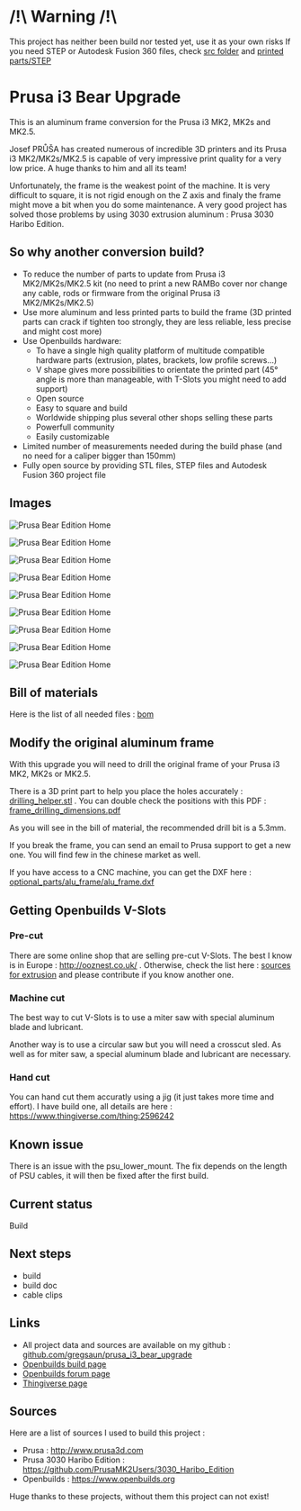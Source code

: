 # /!\ Warning /!\
This project has neither been build nor tested yet, use it as your own risks
If you need STEP or Autodesk Fusion 360 files, check [src folder](src) and [printed parts/STEP](printed_parts/step/)

# Prusa i3 Bear Upgrade

This is an aluminum frame conversion for the Prusa i3 MK2, MK2s and MK2.5.

Josef PRŮŠA has created numerous of incredible 3D printers and its Prusa i3 MK2/MK2s/MK2.5 is capable of very impressive print quality for a very low price. A huge thanks to him and all its team!

Unfortunately, the frame is the weakest point of the machine. It is very difficult to square, it is not rigid enough on the Z axis and finaly the frame might move a bit when you do some maintenance. A very good project has solved those problems by using 3030 extrusion aluminum : Prusa 3030 Haribo Edition. 


## So why another conversion build?

* To reduce the number of parts to update from Prusa i3 MK2/MK2s/MK2.5 kit (no need to print a new RAMBo cover nor change any cable, rods or firmware from the original Prusa i3 MK2/MK2s/MK2.5)
* Use more aluminum and less printed parts to build the frame (3D printed parts can crack if tighten too strongly, they are less reliable, less precise and might cost more)
* Use Openbuilds hardware:
  * To have a single high quality platform of multitude compatible hardware parts (extrusion, plates, brackets, low profile screws...)
  * V shape gives more possibilities to orientate the printed part (45° angle is more than manageable, with T-Slots you might need to add support)
  * Open source
  * Easy to square and build
  * Worldwide shipping plus several other shops selling these parts
  * Powerfull community
  * Easily customizable
* Limited number of measurements needed during the build phase (and no need for a caliper bigger than 150mm)
* Fully open source by providing STL files, STEP files and Autodesk Fusion 360 project file


## Images

![Prusa Bear Edition Home](/img/home_left.png)

![Prusa Bear Edition Home](/img/home_right.png)

![Prusa Bear Edition Home](/img/right.png)

![Prusa Bear Edition Home](/img/front.png)

![Prusa Bear Edition Home](/img/top.png)

![Prusa Bear Edition Home](/img/bottom.png)

![Prusa Bear Edition Home](/doc/vslots_length.png)

![Prusa Bear Edition Home](/doc/printed_parts_positions.png)

![Prusa Bear Edition Home](/doc/frame_drilling_dimensions.png)


## Bill of materials

Here is the list of all needed files : [bom](/doc/bom.md)


## Modify the original aluminum frame

With this upgrade you will need to drill the original frame of your Prusa i3 MK2, MK2s or MK2.5.

There is a 3D print part to help you place the holes accurately : [drilling_helper.stl](/printed_parts/stl/drilling_helper.stl) . You can double check the positions with this PDF : [frame_drilling_dimensions.pdf](/doc/frame_drilling_dimensions.pdf)

As you will see in the bill of material, the recommended drill bit is a 5.3mm.

If you break the frame, you can send an email to Prusa support to get a new one. You will find few in the chinese market as well.

If you have access to a CNC machine, you can get the DXF here : [optional_parts/alu_frame/alu_frame.dxf](optional_parts/alu_frame/alu_frame.dxf)


## Getting Openbuilds V-Slots

### Pre-cut

There are some online shop that are selling pre-cut V-Slots. The best I know is in Europe : http://ooznest.co.uk/ . Otherwise, check the list here : [sources for extrusion](https://github.com/gregsaun/prusa_i3_bear_upgrade/issues/4) and please contribute if you know another one.

### Machine cut

The best way to cut V-Slots is to use a miter saw with special aluminum blade and lubricant.

Another way is to use a circular saw but you will need a crosscut sled. As well as for miter saw, a special aluminum blade and lubricant are necessary.

### Hand cut

You can hand cut them accuratly using a jig (it just takes more time and effort). I have build one, all details are here : https://www.thingiverse.com/thing:2596242


## Known issue

There is an issue with the psu_lower_mount. The fix depends on the length of PSU cables, it will then be fixed after the first build.


## Current status

Build


## Next steps
* build
* build doc
* cable clips


## Links
* All project data and sources are available on my github : [github.com/gregsaun/prusa_i3_bear_upgrade](https://github.com/gregsaun/prusa_i3_bear_upgrade)
* [Openbuilds build page](http://www.openbuilds.org/builds/prusa-i3-bear-upgrade.5661/)
* [Openbuilds forum page](http://www.openbuilds.org/threads/prusa-i3-bear-edition.10274/)
* [Thingiverse page](https://www.thingiverse.com/thing:2562174)


## Sources

Here are a list of sources I used to build this project :

* Prusa : http://www.prusa3d.com
* Prusa 3030 Haribo Edition : https://github.com/PrusaMK2Users/3030_Haribo_Edition
* Openbuilds : https://www.openbuilds.org

Huge thanks to these projects, without them this project can not exist!